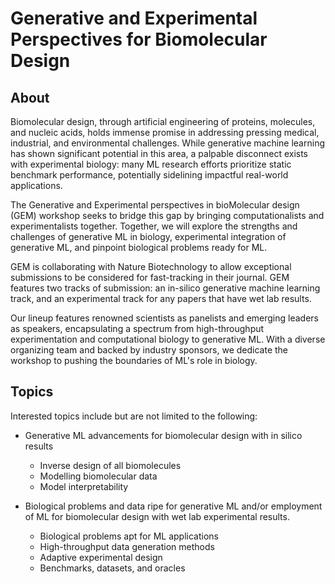 # Generative and Experimental Perspectives for Biomolecular Design

## About

Biomolecular design, through artificial engineering of proteins, molecules, and nucleic acids, holds immense promise in addressing pressing medical, industrial, and environmental challenges. While generative machine learning has shown significant potential in this area, a palpable disconnect exists with experimental biology: many ML research efforts prioritize static benchmark performance, potentially sidelining impactful real-world applications. 

The Generative and Experimental perspectives in bioMolecular design (GEM) workshop seeks to bridge this gap by bringing computationalists and experimentalists together. Together, we will explore the strengths and challenges of generative ML in biology, experimental integration of generative ML, and pinpoint biological problems ready for ML. 

GEM is collaborating with Nature Biotechnology to allow exceptional submissions to be considered for fast-tracking in their journal. GEM features two tracks of submission: an in-silico generative machine learning track, and an experimental track for any papers that have wet lab results. 

Our lineup features renowned scientists as panelists and emerging leaders as speakers, encapsulating a spectrum from high-throughput experimentation and computational biology to generative ML. With a diverse organizing team and backed by industry sponsors, we dedicate the workshop to pushing the boundaries of ML's role in biology.

## Topics

Interested topics include but are not limited to the following:
- Generative ML advancements for biomolecular design with in silico results
  - Inverse design of all biomolecules
  - Modelling biomolecular data
  - Model interpretability

- Biological problems and data ripe for generative ML and/or employment of ML for biomolecular design with wet lab experimental results. 
  - Biological problems apt for ML applications
  - High-throughput data generation methods
  - Adaptive experimental design
  - Benchmarks, datasets, and oracles
